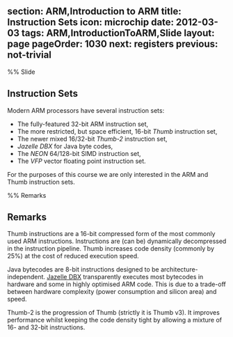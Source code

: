 section: ARM,Introduction to ARM
title: Instruction Sets
icon: microchip
date: 2012-03-03
tags: ARM,IntroductionToARM,Slide
layout: page
pageOrder: 1030
next: registers
previous: not-trivial
----

%% Slide
  
## Instruction Sets

Modern ARM processors have several instruction sets:

* The fully-featured 32-bit ARM instruction set,
* The more restricted, but space efficient, 16-bit *Thumb* instruction set,
* The newer mixed 16/32-bit *Thumb-2* instruction set,
* *Jazelle DBX* for Java byte codes,
* The *NEON* 64/128-bit SIMD instruction set,
* The *VFP* vector floating point instruction set.

For the purposes of this course we are only interested in the ARM and Thumb instruction sets.
  
%% Remarks
  
## Remarks

Thumb instructions are a 16-bit compressed form of the most commonly used ARM instructions. Instructions are (can be) dynamically decompressed in the instruction pipeline. Thumb increases code density (commonly by 25%) at the cost of reduced execution speed.

Java bytecodes are 8-bit instructions designed to be architecture-independent. [Jazelle DBX](http://en.wikipedia.org/wiki/Jazelle) transparently executes most bytecodes in hardware and some in highly optimised ARM code. This is due to a trade-off between hardware complexity (power consumption and silicon area) and speed.

Thumb-2 is the progression of Thumb (strictly it is Thumb v3). It improves performance whilst keeping the code density tight by allowing a mixture of 16- and 32-bit instructions.
